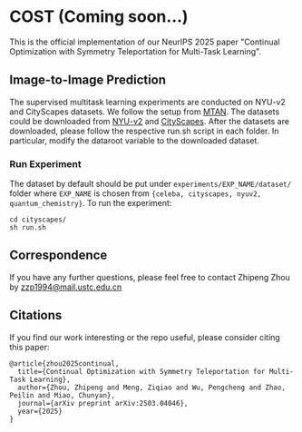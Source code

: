 # COST (Coming soon...)
This is the official implementation of our NeurIPS 2025 paper "Continual Optimization with Symmetry Teleportation for Multi-Task Learning".

## Image-to-Image Prediction
The supervised multitask learning experiments are conducted on NYU-v2 and CityScapes datasets. We follow the setup from [MTAN](https://github.com/lorenmt/mtan). The datasets could be downloaded from [NYU-v2](https://www.dropbox.com/sh/86nssgwm6hm3vkb/AACrnUQ4GxpdrBbLjb6n-mWNa?dl=0) and [CityScapes](https://www.dropbox.com/sh/gaw6vh6qusoyms6/AADwWi0Tp3E3M4B2xzeGlsEna?dl=0). After the datasets are downloaded, please follow the respective run.sh script in each folder. In particular, modify the dataroot variable to the downloaded dataset.

### Run Experiment
The dataset by default should be put under `experiments/EXP_NAME/dataset/` folder where `EXP_NAME` is chosen from `{celeba, cityscapes, nyuv2, quantum_chemistry}`. To run the experiment:
```
cd cityscapes/
sh run.sh
```

## Correspondence
If you have any further questions, please feel free to contact Zhipeng Zhou by zzp1994@mail.ustc.edu.cn

## Citations
If you find our work interesting or the repo useful, please consider citing this paper:
```
@article{zhou2025continual,
  title={Continual Optimization with Symmetry Teleportation for Multi-Task Learning},
  author={Zhou, Zhipeng and Meng, Ziqiao and Wu, Pengcheng and Zhao, Peilin and Miao, Chunyan},
  journal={arXiv preprint arXiv:2503.04046},
  year={2025}
}
```

